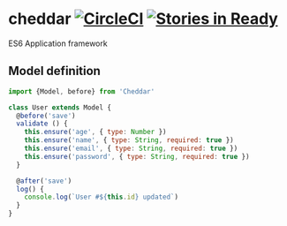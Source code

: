 # cheddar [![CircleCI](https://circleci.com/gh/mccraveiro/cheddar.svg?style=svg)](https://circleci.com/gh/mccraveiro/cheddar) [![Stories in Ready](https://badge.waffle.io/mccraveiro/cheddar.png?label=ready&title=Ready)](https://waffle.io/mccraveiro/cheddar)

ES6 Application framework

## Model definition

```javascript
import {Model, before} from 'Cheddar'

class User extends Model {
  @before('save')
  validate () {
    this.ensure('age', { type: Number })
    this.ensure('name', { type: String, required: true })
    this.ensure('email', { type: String, required: true })
    this.ensure('password', { type: String, required: true })
  }

  @after('save')
  log() {
    console.log(`User #${this.id} updated`)
  }
}
```
